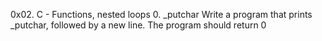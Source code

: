 0x02. C - Functions, nested loops
	0. _putchar
		Write a program that prints _putchar, followed by a new line.
		The program should return 0

